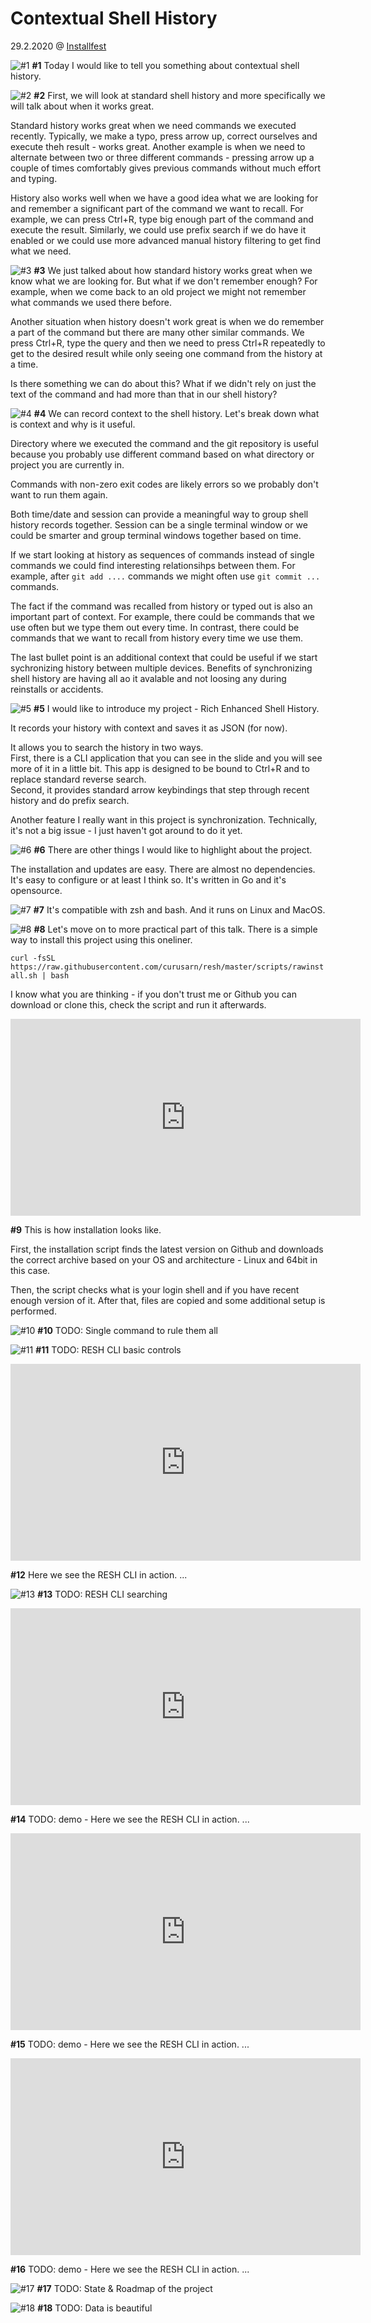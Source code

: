 
# Contextual Shell History

29.2.2020 @ [Installfest](https://installfest.cz/if20/)

![#1](slides/slides_if20_resh_1.png)
**#1** Today I would like to tell you something about contextual shell history.

![#2](slides/slides_if20_resh_2.png)
**#2** First, we will look at standard shell history and more specifically we will talk about when it works great.

Standard history works great when we need commands we executed recently.
Typically, we make a typo, press arrow up, correct ourselves and execute theh result - works great.
Another example is when we need to alternate between two or three different commands - pressing arrow up a couple of times comfortably gives previous commands without much effort and typing.

History also works well when we have a good idea what we are looking for and remember a significant part of the command we want to recall.
For example, we can press Ctrl+R, type big enough part of the command and execute the result.
Similarly, we could use prefix search if we do have it enabled or we could use more advanced manual history filtering to get find what we need.

![#3](slides/slides_if20_resh_3.png)
**#3** We just talked about how standard history works
great when we know what we are looking for.
But what if we don't remember enough?
For example, when we come back to an old project we might not remember what commands we used there before.

Another situation when history doesn't work great is when we do remember a part of the command but there are many other similar commands.
We press Ctrl+R, type the query and then we need to press Ctrl+R repeatedly to get to the desired result while only seeing one command from the history at a time.

Is there something we can do about this? What if we didn't rely on just the text of the command and had more than that in our shell history?

![#4](slides/slides_if20_resh_4.png)
**#4** We can record context to the shell history. Let's break down what is context and why is it useful.

Directory where we executed the command and the git repository is useful because you probably use different command based on what directory or project you are currently in.

Commands with non-zero exit codes are likely errors so we probably don't want to run them again.

Both time/date and session can provide a meaningful way to group shell history records together.
Session can be a single terminal window or we could be smarter and group terminal windows together based on time.

If we start looking at history as sequences of commands instead of single commands we could find interesting relationsihps between them.
For example, after `git add ....` commands we might often use `git commit ...` commands.

The fact if the command was recalled from history or typed out is also an important part of context. For example, there could be commands that we use often but we type them out every time. In contrast, there could be commands that we want to recall from history every time we use them.

The last bullet point is an additional context that could be useful if we start sychronizing history between multiple devices.
Benefits of synchronizing shell history are having all ao it avalable and not loosing any during reinstalls or accidents.

![#5](slides/slides_if20_resh_5.png)
**#5** I would like to introduce my project - Rich Enhanced Shell History.

It records your history with context and saves it as JSON (for now).

It allows you to search the history in two ways.  
First, there is a CLI application that you can see in the slide and you will see more of it in a little bit.
This app is designed to be bound to Ctrl+R and to replace standard reverse search.  
Second, it provides standard arrow keybindings that step through recent history and do prefix search.

Another feature I really want in this project is synchronization.
Technically, it's not a big issue - I just haven't got around to do it yet.

![#6](slides/slides_if20_resh_6.png)
**#6** There are other things I would like to highlight about the project.

The installation and updates are easy. There are almost no dependencies. It's easy to configure or at least I think so. It's written in Go and it's opensource.

![#7](slides/slides_if20_resh_7.png)
**#7** It's compatible with zsh and bash. And it runs on Linux and MacOS.

![#8](slides/slides_if20_resh_8.png)
**#8** Let's move on to more practical part of this talk.
There is a simple way to install this project using this oneliner.

`curl -fsSL https://raw.githubusercontent.com/curusarn/resh/master/scripts/rawinstall.sh | bash`

I know what you are thinking - if you don't trust me or Github you can download or clone this, check the script and run it afterwards.

<iframe width="560" height="315" src="https://www.youtube.com/embed/KAZyEf4tR18" frameborder="0" allow="accelerometer; autoplay; encrypted-media; gyroscope; picture-in-picture" allowfullscreen></iframe>

**#9** This is how installation looks like.

First, the installation script finds the latest version on Github and downloads the correct archive based on your OS and architecture - Linux and 64bit in this case.

Then, the script checks what is your login shell and if you have recent enough version of it. After that, files are copied and some additional setup is performed.
  
![#10](slides/slides_if20_resh_10.png)
**#10** TODO: Single command to rule them all

![#11](slides/slides_if20_resh_11.png)
**#11** TODO: RESH CLI basic controls

<iframe width="560" height="315" src="https://www.youtube.com/embed/Pj4u1yz3hsw" frameborder="0" allow="accelerometer; autoplay; encrypted-media; gyroscope; picture-in-picture" allowfullscreen></iframe>

**#12** Here we see the RESH CLI in action. ...

![#13](slides/slides_if20_resh_13.png)
**#13** TODO: RESH CLI searching

<iframe width="560" height="315" src="https://www.youtube.com/embed/5jF35mLxgcU" frameborder="0" allow="accelerometer; autoplay; encrypted-media; gyroscope; picture-in-picture" allowfullscreen></iframe>

**#14** TODO: demo - Here we see the RESH CLI in action. ...

<iframe width="560" height="315" src="https://www.youtube.com/embed/-hfuRjNpL3w" frameborder="0" allow="accelerometer; autoplay; encrypted-media; gyroscope; picture-in-picture" allowfullscreen></iframe>

**#15** TODO: demo - Here we see the RESH CLI in action. ...

<iframe width="560" height="315" src="https://www.youtube.com/embed/i_o66pndEvE" frameborder="0" allow="accelerometer; autoplay; encrypted-media; gyroscope; picture-in-picture" allowfullscreen></iframe>

**#16** TODO: demo - Here we see the RESH CLI in action. ...

![#17](slides/slides_if20_resh_17.png)
**#17** TODO: State & Roadmap of the project

![#18](slides/slides_if20_resh_18.png)
**#18** TODO: Data is beautiful
